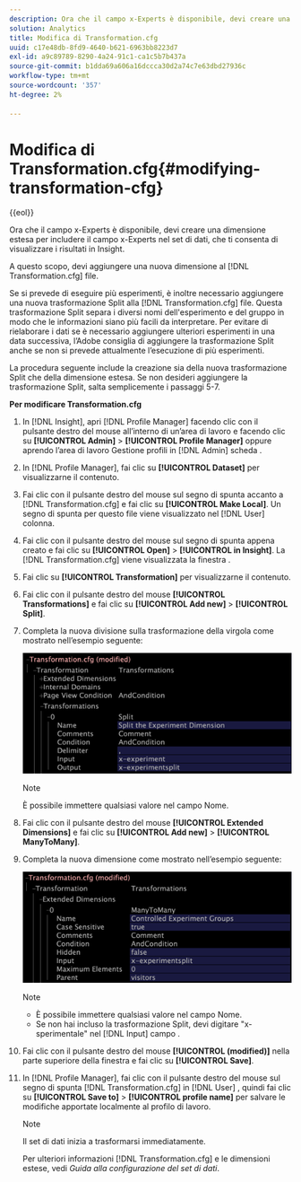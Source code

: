 ```yaml
---
description: Ora che il campo x-Experts è disponibile, devi creare una dimensione estesa per includere il campo x-Experts nel set di dati, che ti consenta di visualizzare i risultati in Insight.
solution: Analytics
title: Modifica di Transformation.cfg
uuid: c17e48db-8fd9-4640-b621-6963bb8223d7
exl-id: a9c89789-8290-4a24-91c1-ca1c5b7b437a
source-git-commit: b1dda69a606a16dccca30d2a74c7e63dbd27936c
workflow-type: tm+mt
source-wordcount: '357'
ht-degree: 2%

---
```


# Modifica di Transformation.cfg{#modifying-transformation-cfg}

{{eol}}

Ora che il campo x-Experts è disponibile, devi creare una dimensione estesa per includere il campo x-Experts nel set di dati, che ti consenta di visualizzare i risultati in Insight.

A questo scopo, devi aggiungere una nuova dimensione al [!DNL Transformation.cfg] file.

Se si prevede di eseguire più esperimenti, è inoltre necessario aggiungere una nuova trasformazione Split alla [!DNL Transformation.cfg] file. Questa trasformazione Split separa i diversi nomi dell&#39;esperimento e del gruppo in modo che le informazioni siano più facili da interpretare. Per evitare di rielaborare i dati se è necessario aggiungere ulteriori esperimenti in una data successiva, l’Adobe consiglia di aggiungere la trasformazione Split anche se non si prevede attualmente l’esecuzione di più esperimenti.

La procedura seguente include la creazione sia della nuova trasformazione Split che della dimensione estesa. Se non desideri aggiungere la trasformazione Split, salta semplicemente i passaggi 5-7.

**Per modificare Transformation.cfg**

1. In [!DNL Insight], apri [!DNL Profile Manager] facendo clic con il pulsante destro del mouse all’interno di un’area di lavoro e facendo clic su **[!UICONTROL Admin]** > **[!UICONTROL Profile Manager]** oppure aprendo l’area di lavoro Gestione profili in [!DNL Admin] scheda .
1. In [!DNL Profile Manager], fai clic su **[!UICONTROL Dataset]** per visualizzarne il contenuto.
1. Fai clic con il pulsante destro del mouse sul segno di spunta accanto a [!DNL Transformation.cfg] e fai clic su **[!UICONTROL Make Local]**. Un segno di spunta per questo file viene visualizzato nel [!DNL User] colonna.
1. Fai clic con il pulsante destro del mouse sul segno di spunta appena creato e fai clic su **[!UICONTROL Open]** > **[!UICONTROL in Insight]**. La [!DNL Transformation.cfg] viene visualizzata la finestra .
1. Fai clic su **[!UICONTROL Transformation]** per visualizzarne il contenuto.
1. Fai clic con il pulsante destro del mouse **[!UICONTROL Transformations]** e fai clic su **[!UICONTROL Add new]** > **[!UICONTROL Split]**.
1. Completa la nuova divisione sulla trasformazione della virgola come mostrato nell’esempio seguente:

   ![Informazioni sul passaggio](assets/New_split_transformation.png)

   >[!NOTE]
   >
   >È possibile immettere qualsiasi valore nel campo Nome.

1. Fai clic con il pulsante destro del mouse **[!UICONTROL Extended Dimensions]** e fai clic su **[!UICONTROL Add new]** > **[!UICONTROL ManyToMany]**.
1. Completa la nuova dimensione come mostrato nell’esempio seguente:

   ![Informazioni sul passaggio](assets/New_Dimension_controlled_experiment_groups.png)

   >[!NOTE]
   >
   >* È possibile immettere qualsiasi valore nel campo Nome.
   >* Se non hai incluso la trasformazione Split, devi digitare &quot;x-sperimentale&quot; nel [!DNL Input] campo .


1. Fai clic con il pulsante destro del mouse **[!UICONTROL (modified)]** nella parte superiore della finestra e fai clic su **[!UICONTROL Save]**.
1. In [!DNL Profile Manager], fai clic con il pulsante destro del mouse sul segno di spunta [!DNL Transformation.cfg] in [!DNL User] , quindi fai clic su **[!UICONTROL Save to]** > **[!UICONTROL profile name]** per salvare le modifiche apportate localmente al profilo di lavoro.

   >[!NOTE]
   >
   >Il set di dati inizia a trasformarsi immediatamente.

   Per ulteriori informazioni [!DNL Transformation.cfg] e le dimensioni estese, vedi *Guida alla configurazione del set di dati*.

